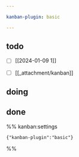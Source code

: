 ```yaml
---

kanban-plugin: basic

---
```


## todo

- [ ] [[2024-01-09 1]]
- [ ] [[_attachment/kanban]]


## doing



## done





%% kanban:settings
```
{"kanban-plugin":"basic"}
```
%%